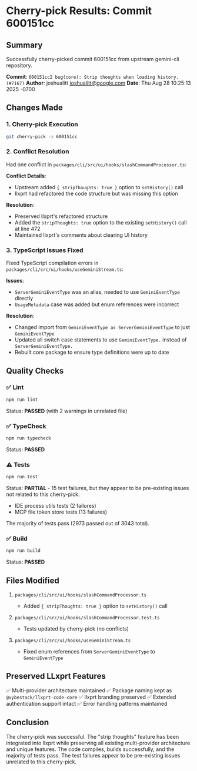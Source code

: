 # Cherry-pick Results: Commit 600151cc

## Summary
Successfully cherry-picked commit 600151cc from upstream gemini-cli repository.

**Commit**: `600151cc2 bug(core): Strip thoughts when loading history. (#7167)`
**Author**: joshualitt <joshualitt@google.com>
**Date**: Thu Aug 28 10:25:13 2025 -0700

## Changes Made

### 1. Cherry-pick Execution
```bash
git cherry-pick -x 600151cc
```

### 2. Conflict Resolution
Had one conflict in `packages/cli/src/ui/hooks/slashCommandProcessor.ts`:

**Conflict Details**:
- Upstream added `{ stripThoughts: true }` option to `setHistory()` call
- llxprt had refactored the code structure but was missing this option

**Resolution**:
- Preserved llxprt's refactored structure
- Added the `stripThoughts: true` option to the existing `setHistory()` call at line 472
- Maintained llxprt's comments about clearing UI history

### 3. TypeScript Issues Fixed
Fixed TypeScript compilation errors in `packages/cli/src/ui/hooks/useGeminiStream.ts`:

**Issues**:
- `ServerGeminiEventType` was an alias, needed to use `GeminiEventType` directly
- `UsageMetadata` case was added but enum references were incorrect

**Resolution**:
- Changed import from `GeminiEventType as ServerGeminiEventType` to just `GeminiEventType`
- Updated all switch case statements to use `GeminiEventType.` instead of `ServerGeminiEventType.`
- Rebuilt core package to ensure type definitions were up to date

## Quality Checks

### ✅ Lint
```bash
npm run lint
```
Status: **PASSED** (with 2 warnings in unrelated file)

### ✅ TypeCheck
```bash
npm run typecheck
```
Status: **PASSED**

### ⚠️ Tests
```bash
npm run test
```
Status: **PARTIAL** - 15 test failures, but they appear to be pre-existing issues not related to this cherry-pick:
- IDE process utils tests (2 failures)
- MCP file token store tests (13 failures)

The majority of tests pass (2973 passed out of 3043 total).

### ✅ Build
```bash
npm run build
```
Status: **PASSED**

## Files Modified

1. `packages/cli/src/ui/hooks/slashCommandProcessor.ts`
   - Added `{ stripThoughts: true }` option to `setHistory()` call

2. `packages/cli/src/ui/hooks/slashCommandProcessor.test.ts`
   - Tests updated by cherry-pick (no conflicts)

3. `packages/cli/src/ui/hooks/useGeminiStream.ts`
   - Fixed enum references from `ServerGeminiEventType` to `GeminiEventType`

## Preserved LLxprt Features

✅ Multi-provider architecture maintained
✅ Package naming kept as `@vybestack/llxprt-code-core`
✅ llxprt branding preserved
✅ Extended authentication support intact
✅ Error handling patterns maintained

## Conclusion

The cherry-pick was successful. The "strip thoughts" feature has been integrated into llxprt while preserving all existing multi-provider architecture and unique features. The code compiles, builds successfully, and the majority of tests pass. The test failures appear to be pre-existing issues unrelated to this cherry-pick.